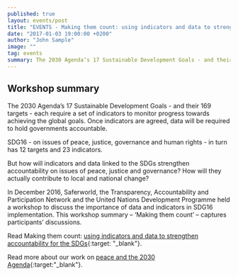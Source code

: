 ```yaml
---
published: true
layout: events/post
title: "EVENTS - Making them count: using indicators and data to strengthen accountability for the SDGs"
date: "2017-01-03 19:00:00 +0200"
author: "John Sample"
image: ""
tag: events
summary: The 2030 Agenda’s 17 Sustainable Development Goals - and their 169 targets - each require a set of indicators to monitor progress towards achieving the global goals. Once indicators are agreed, data will be required to hold governments accountable.
---
```


## Workshop summary 

The 2030 Agenda’s 17 Sustainable Development Goals - and their 169 targets - each require a set of indicators to monitor progress towards achieving the global goals. Once indicators are agreed, data will be required to hold governments accountable.

SDG16 - on issues of peace, justice, governance and human rights - in turn has 12 targets and 23 indicators.

But how will indicators and data linked to the SDGs strengthen accountability on issues of peace, justice and governance? How will they actually contribute to local and national change?

In December 2016, Saferworld, the Transparency, Accountability and Participation Network and the United Nations Development Programme held a workshop to discuss the importance of data and indicators in SDG16 implementation. This workshop summary – ‘Making them count’ – captures participants’ discussions.

Read Making them count: [using indicators and data to strengthen accountability for the SDGs](http://www.saferworld.org.uk/downloads/sdg-16-making-them-count---workshop-summary.pdf){:target: "_blank"}.

Read more about our work on [peace and the 2030 Agenda](http://www.saferworld.org.uk/what/post-2015){:target:"_blank"}.
